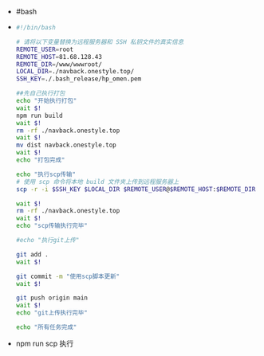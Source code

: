 - #bash
- ```bash
  #!/bin/bash
  
  # 请将以下变量替换为远程服务器和 SSH 私钥文件的真实信息
  REMOTE_USER=root
  REMOTE_HOST=81.68.128.43
  REMOTE_DIR=/www/wwwroot/
  LOCAL_DIR=./navback.onestyle.top/
  SSH_KEY=./.bash_release/hp_omen.pem
  
  ##先自己执行打包
  echo "开始执行打包"
  wait $!
  npm run build
  wait $!
  rm -rf ./navback.onestyle.top
  wait $!
  mv dist navback.onestyle.top
  wait $!
  echo "打包完成"
  
  echo "执行scp传输"
  # 使用 scp 命令将本地 build 文件夹上传到远程服务器上
  scp -r -i $SSH_KEY $LOCAL_DIR $REMOTE_USER@$REMOTE_HOST:$REMOTE_DIR
  
  wait $!
  rm -rf ./navback.onestyle.top
  wait $!
  echo "scp传输执行完毕"
  
  #echo "执行git上传"
  
  git add .
  wait $!
  
  git commit -m "使用scp脚本更新"
  wait $!
  
  git push origin main
  wait $!
  echo "git上传执行完毕"
  
  echo "所有任务完成"
  
  
  ```
- npm run scp 执行